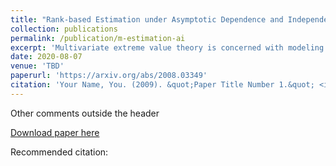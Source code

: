 ```yaml
---
title: "Rank-based Estimation under Asymptotic Dependence and Independence, with Applications to Spatial Extremes"
collection: publications
permalink: /publication/m-estimation-ai
excerpt: 'Multivariate extreme value theory is concerned with modeling the joint tail behavior of several random variables. Existing work mostly focuses on asymptotic dependence, where the probability of observing a large value in one of the variables is of the same order as observing a large value in all variables simultaneously. However, there is growing evidence that asymptotic independence is equally important in real world applications. Available statistical methodology in the latter setting is scarce and not well understood theoretically. We revisit non-parametric estimation and introduce rank-based M-estimators for parametric models that simultaneously work under asymptotic dependence and asymptotic independence, without requiring prior knowledge on which of the two regimes applies. Asymptotic normality of the proposed estimators is established under weak regularity conditions. We further show how bivariate estimators can be leveraged to obtain parametric estimators in spatial tail models, and again provide a thorough theoretical justification for our approach.'
date: 2020-08-07
venue: 'TBD'
paperurl: 'https://arxiv.org/abs/2008.03349'
citation: 'Your Name, You. (2009). &quot;Paper Title Number 1.&quot; <i>Journal 1</i>. 1(1).'
---
```

Other comments outside the header

[Download paper here](http://academicpages.github.io/files/paper1.pdf)

Recommended citation:
